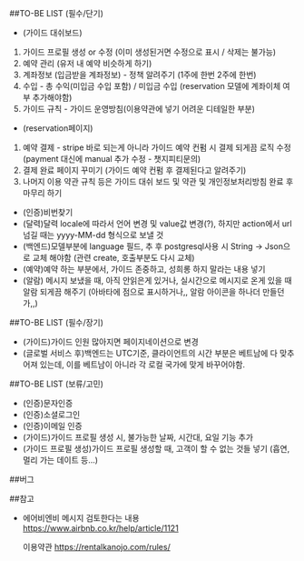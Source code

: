 ##TO-BE LIST (필수/단기)

- (가이드 대쉬보드)

1. 가이드 프로필 생성 or 수정 (이미 생성된거면 수정으로 표시 / 삭제는 불가능)
2. 예약 관리 (유저 내 예약 비슷하게 하기)
3. 계좌정보 (입금받을 계좌정보) - 정책 알려주기 (1주에 한번 2주에 한번)
4. 수입 - 총 수익(미입금 수입 포함) / 미입금 수입 (reservation 모델에 계좌이체 여부 추가해야함)
5. 가이드 규칙 - 가이드 운영방침(이용약관에 넣기 어려운 디테일한 부분)

- (reservation페이지)

1. 예약 결제 - stripe 바로 되는게 아니라 가이드 예약 컨펌 시 결제 되게끔 로직 수정 (payment 대신에 manual 추가 수정 - 챗지피티문의)
2. 결제 완료 페이지 꾸미기 (가이드 예약 컨펌 후 결제된다고 알려주기)
3. 나머지 이용 약관 규칙 등은 가이드 대쉬 보드 및 약관 및 개인정보처리방침 완료 후 마무리 하기

- (인증)비번찾기
- (달력)달력 locale에 따라서 언어 변경 및 value값 변경(?), 하지만 action에서 url 넘길 때는 yyyy-MM-dd 형식으로 보낼 것
- (백엔드)모델부분에 language 필드, 추 후 postgresql사용 시 String -> Json으로 교체 해야함 (관련 create, 호출부분도 다시 교체)
- (예약)예약 하는 부분에서, 가이드 존중하고, 성희롱 하지 말라는 내용 넣기
- (알람) 메시지 보냈을 때, 아직 안읽은게 있거나, 실시간으로 메시지로 온게 있을 때 알람 되게끔 해주기 (아바타에 점으로 표시하거나,, 알람 아이콘을 하나더 만들던가,,)

##TO-BE LIST (필수/장기)

- (가이드)가이드 인원 많아지면 페이지네이션으로 변경
- (글로벌 서비스 후)백엔드는 UTC기준, 클라이언트의 시간 부분은 베트남에 다 맞추어져 있는데, 이를 베트남이 아니라 각 로컬 국가에 맞게 바꾸어야함.

##TO-BE LIST (보류/고민)

- (인증)문자인증
- (인증)소셜로그인
- (인증)이메일 인증
- (가이드)가이드 프로필 생성 시, 불가능한 날짜, 시간대, 요일 기능 추가
- (가이드 프로필 생성)가이드 프로필 생성할 때, 고객이 할 수 없는 것들 넣기 (흡연, 멀리 가는 데이트 등...)

##버그

##참고

- 에어비엔비 메시지 검토한다는 내용
  https://www.airbnb.co.kr/help/article/1121

  이용약관
  https://rentalkanojo.com/rules/
